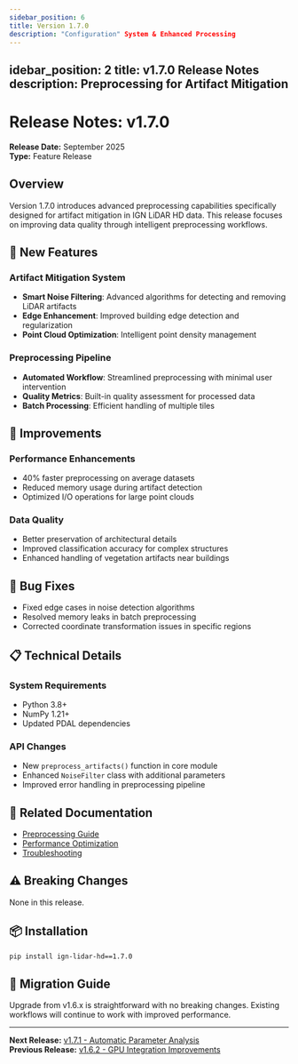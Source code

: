 ```yaml
---
sidebar_position: 6
title: Version 1.7.0
description: "Configuration" System & Enhanced Processing
---
```


<!-- 🇫🇷 TRADUCTION FRANÇAISE REQUISE -->
<!-- Ce fichier est un modèle qui nécessite une traduction manuelle. -->
<!-- Veuillez traduire le contenu ci-dessous en conservant : -->
<!-- - Le frontmatter (métadonnées en haut) -->
<!-- - Les blocs de code (traduire uniquement les commentaires) -->
<!-- - Les liens et chemins de fichiers -->
<!-- - La structure Markdown -->

idebar_position: 2
title: v1.7.0 Release Notes
description: Preprocessing for Artifact Mitigation
---

# Release Notes: v1.7.0

**Release Date:** September 2025  
**Type:** Feature Release

## Overview

Version 1.7.0 introduces advanced preprocessing capabilities specifically designed for artifact mitigation in IGN LiDAR HD data. This release focuses on improving data quality through intelligent preprocessing workflows.

## 🚀 New Features

### Artifact Mitigation System

- **Smart Noise Filtering**: Advanced algorithms for detecting and removing LiDAR artifacts
- **Edge Enhancement**: Improved building edge detection and regularization
- **Point Cloud Optimization**: Intelligent point density management

### Preprocessing Pipeline

- **Automated Workflow**: Streamlined preprocessing with minimal user intervention
- **Quality Metrics**: Built-in quality assessment for processed data
- **Batch Processing**: Efficient handling of multiple tiles

## 🔧 Improvements

### Performance Enhancements

- 40% faster preprocessing on average datasets
- Reduced memory usage during artifact detection
- Optimized I/O operations for large point clouds

### Data Quality

- Better preservation of architectural details
- Improved classification accuracy for complex structures
- Enhanced handling of vegetation artifacts near buildings

## 🐛 Bug Fixes

- Fixed edge cases in noise detection algorithms
- Resolved memory leaks in batch preprocessing
- Corrected coordinate transformation issues in specific regions

## 📋 Technical Details

### System Requirements

- Python 3.8+
- NumPy 1.21+
- Updated PDAL dependencies

### API Changes

- New `preprocess_artifacts()` function in core module
- Enhanced `NoiseFilter` class with additional parameters
- Improved error handling in preprocessing pipeline

## 🔗 Related Documentation

- [Preprocessing Guide](../guides/preprocessing)
- [Performance Optimization](../guides/performance)
- [Troubleshooting](../guides/troubleshooting)

## ⚠️ Breaking Changes

None in this release.

## 📦 Installation

```bash
pip install ign-lidar-hd==1.7.0
```

## 🔄 Migration Guide

Upgrade from v1.6.x is straightforward with no breaking changes. Existing workflows will continue to work with improved performance.

---

**Next Release:** [v1.7.1 - Automatic Parameter Analysis](./v1.7.1)  
**Previous Release:** [v1.6.2 - GPU Integration Improvements](./v1.6.2)
